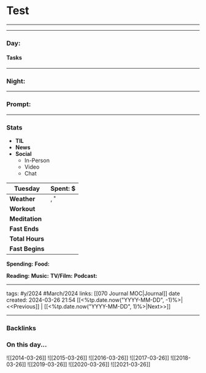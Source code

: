 # Test
***
 
***
### Day:
 
#### Tasks
 
* * *
### Night:
 
* * *
### Prompt:
 
* * *
### Stats
- **TIL**
- **News**
- **Social**
    - In-Person
    - Video
    - Chat
 
| Tuesday            | **Spent:** $ |
| ------------------------ | ------------ |
| **Weather**              | , ˚          |
| **Workout**              |              |
| **Meditation**           |              |
| **Fast Ends**            |              |
| **Total Hours**          |              |
| **Fast Begins**          |              |
 
**Spending:**
**Food:**
 
**Reading:**
**Music:**
**TV/Film:**
**Podcast:**
 
***
tags: #y/2024 #March/2024
links: [[070 Journal MOC|Journal]]
date created: 2024-03-26 21:54
[[<%tp.date.now("YYYY-MM-DD", -1)%>|<<Previous]] | [[<%tp.date.now("YYYY-MM-DD", 1)%>|Next>>]]
***
### Backlinks
 
### On this day...
![[2014-03-26]]
![[2015-03-26]]
![[2016-03-26]]
![[2017-03-26]]
![[2018-03-26]]
![[2019-03-26]]
![[2020-03-26]]
![[2021-03-26]]